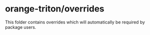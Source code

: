 # orange-triton/overrides

This folder contains overrides which will automatically be required by package users.
